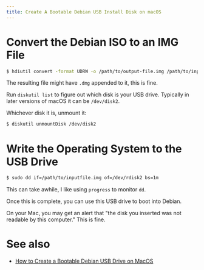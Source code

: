 ```yaml
---
title: Create A Bootable Debian USB Install Disk on macOS
---
```


# Convert the Debian ISO to an IMG File

```sh
$ hdiutil convert -format UDRW -o /path/to/output-file.img /path/to/input.iso
```

The resulting file might have `.dmg` appended to it, this is fine.

Run `diskutil list` to figure out which disk is your USB drive. Typically in later versions of macOS it can be `/dev/disk2`.

Whichever disk it is, unmount it:

```sh
$ diskutil unmountDisk /dev/disk2
```

# Write the Operating System to the USB Drive

```sh
$ sudo dd if=/path/to/inputfile.img of=/dev/rdisk2 bs=1m
```

This can take awhile, I like using `progress` to monitor `dd`.

Once this is complete, you can use this USB drive to boot into Debian.

On your Mac, you may get an alert that "the disk you inserted was not readable by this computer." This is fine.

# See also

* [How to Create a Bootable Debian USB Drive on MacOS](https://zerotoroot.me/create-bootable-debian-usb-drive-macos/)
